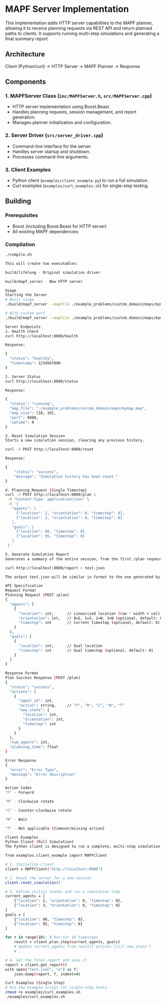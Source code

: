 # MAPF Server Implementation

This implementation adds HTTP server capabilities to the MAPF planner, allowing it to receive planning requests via REST API and return planned paths to clients. It supports running multi-step simulations and generating a final summary report.

## Architecture


Client (Python/curl) → HTTP Server → MAPF Planner → Response


## Components

### 1. MAPFServer Class (`inc/MAPFServer.h`, `src/MAPFServer.cpp`)
- HTTP server implementation using Boost.Beast.
- Handles planning requests, session management, and report generation.
- Manages planner initialization and configuration.

### 2. Server Driver (`src/server_driver.cpp`)
- Command-line interface for the server.
- Handles server startup and shutdown.
- Processes command-line arguments.

### 3. Client Examples
- Python client (`examples/client_example.py`) to run a full simulation.
- Curl examples (`examples/curl_examples.sh`) for single-step testing.

## Building

### Prerequisites
- Boost (including Boost.Beast for HTTP server)
- All existing MAPF dependencies

### Compilation
```bash
./compile.sh

This will create two executables:

build/lifelong - Original simulation driver

build/mapf_server - New HTTP server

Usage
Starting the Server
# Basic usage
./build/mapf_server --mapFile ./example_problems/custom_domain/maps/mymap.map --configFile ./configs/mymap.json

# With custom port
./build/mapf_server --mapFile ./example_problems/custom_domain/maps/mymap.map --configFile ./configs/mymap.json --port 9090

Server Endpoints
1. Health Check
curl http://localhost:8080/health

Response:

{
  "status": "healthy",
  "timestamp": 1234567890
}

2. Server Status
curl http://localhost:8080/status

Response:

{
  "status": "running",
  "map_file": "./example_problems/custom_domain/maps/mymap.map",
  "map_size": [10, 10],
  "port": 8080,
  "uptime": 0
}

3. Reset Simulation Session
Starts a new simulation session, clearing any previous history.

curl -X POST http://localhost:8080/reset

Response:

{
    "status": "success",
    "message": "Simulation history has been reset."
}

4. Planning Request (Single Timestep)
curl -X POST http://localhost:8080/plan \
 -H "Content-Type: application/json" \
 -d '{
   "agents": [
     {"location": 2, "orientation": 0, "timestep": 0},
     {"location": 3, "orientation": 0, "timestep": 0}
   ],
   "goals": [
     {"location": 96, "timestep": 0},
     {"location": 95, "timestep": 0}
   ]
 }'

5. Generate Simulation Report
Generates a summary of the entire session, from the first /plan request after a /reset.

curl http://localhost:8080/report > test.json

The output test.json will be similar in format to the one generated by the lifelong solver.

API Specification
Request Format
Planning Request (POST /plan)
{
  "agents": [
    {
      "location": int,      // Linearized location (row * width + col)
      "orientation": int,   // 0=E, 1=S, 2=W, 3=N (optional, default: 0)
      "timestep": int       // Current timestep (optional, default: 0)
    }
  ],
  "goals": [
    {
      "location": int,      // Goal location
      "timestep": int       // Goal timestep (optional, default: 0)
    }
  ]
}

Response Format
Plan Success Response (POST /plan)
{
  "status": "success",
  "actions": [
    {
      "agent_id": int,
      "action": string,     // "F", "R", "C", "W", "T"
      "new_state": {
        "location": int,
        "orientation": int,
        "timestep": int
      }
    }
  ],
  "num_agents": int,
  "planning_time": float
}

Error Response
{
  "error": "Error Type",
  "message": "Error description"
}

Action Codes
"F" - Forward

"R" - Clockwise rotate

"C" - Counter-clockwise rotate

"W" - Wait

"T" - Not applicable (timeout/missing action)

Client Examples
Python Client (Full Simulation)
The Python client is designed to run a complete, multi-step simulation.

from examples.client_example import MAPFClient

# 1. Initialize client
client = MAPFClient("http://localhost:8080")

# 2. Reset the server for a new session
client.reset_simulation()

# 3. Define initial states and run a simulation loop
current_agents = [
    {"location": 2, "orientation": 0, "timestep": 0},
    {"location": 3, "orientation": 0, "timestep": 0}
]
goals = [
    {"location": 96, "timestep": 0},
    {"location": 95, "timestep": 0}
]

for t in range(10): # Run for 10 timesteps
    result = client.plan_step(current_agents, goals)
    # Update current_agents from result['actions'][i]['new_state']
    # ...

# 4. Get the final report and save it
report = client.get_report()
with open("test.json", "w") as f:
    json.dump(report, f, indent=4)

Curl Examples (Single Step)
# Run the example script for single-step tests
chmod +x examples/curl_examples.sh
./examples/curl_examples.sh
